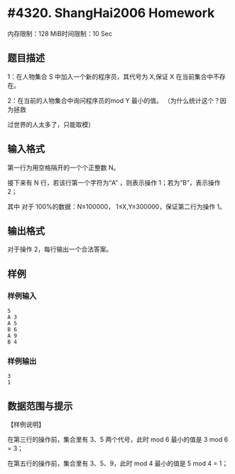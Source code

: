 # #4320. ShangHai2006 Homework

内存限制：128 MiB时间限制：10 Sec

## 题目描述

  1：在人物集合 S 中加入一个新的程序员，其代号为 X,保证 X 在当前集合中不存在。 

  2：在当前的人物集合中询问程序员的mod Y 最小的值。 （为什么统计这个？因为拯救

过世界的人太多了，只能取模） 

## 输入格式

第一行为用空格隔开的一个个正整数 N。 

接下来有 N 行，若该行第一个字符为&ldquo;A&rdquo; ，则表示操作 1；若为&ldquo;B&rdquo;，表示操作 2； 

其中 对于 100%的数据：N&le;100000， 1&le;X,Y&le;300000，保证第二行为操作 1。 

## 输出格式

对于操作 2，每行输出一个合法答案。 

## 样例

### 样例输入

    
    5            
    A 3             
    A 5 
    B 6 
    A 9 
    B 4 
    
    

### 样例输出

    
    3
    1
    
    

## 数据范围与提示

【样例说明】 

  在第三行的操作前，集合里有 3、5 两个代号，此时 mod 6 最小的值是 3 mod 6 = 3； 

  在第五行的操作前，集合里有 3、5、9，此时 mod 4 最小的值是 5 mod 4 = 1； 
